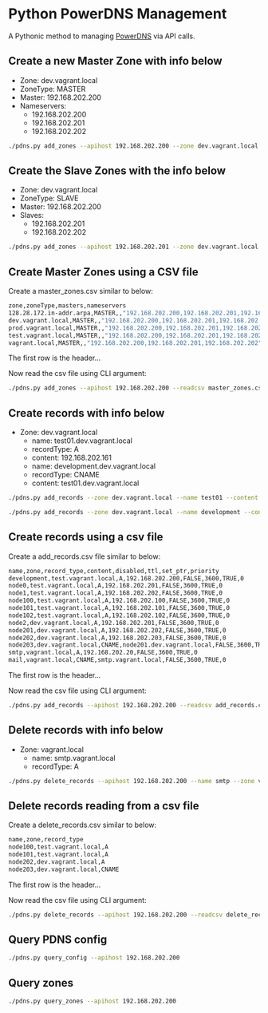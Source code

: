 # Python PowerDNS Management

A Pythonic method to managing [PowerDNS](http://www.powerdns.com) via API calls.

## Create a new Master Zone with info below

- Zone: dev.vagrant.local
- ZoneType: MASTER
- Master: 192.168.202.200
- Nameservers:
  - 192.168.202.200
  - 192.168.202.201
  - 192.168.202.202

```bash
./pdns.py add_zones --apihost 192.168.202.200 --zone dev.vagrant.local --zoneType MASTER --nameservers 192.168.202.200,192.168.202.201,192.168.202.202
```

## Create the Slave Zones with the info below

- Zone: dev.vagrant.local
- ZoneType: SLAVE
- Master: 192.168.202.200
- Slaves:
  - 192.168.202.201
  - 192.168.202.202

```bash
./pdns.py add_zones --apihost 192.168.202.201 --zone dev.vagrant.local --zoneType SLAVE --masters 192.168.202.200
```

## Create Master Zones using a CSV file

Create a master_zones.csv similar to below:

```bash
zone,zoneType,masters,nameservers
128.28.172.in-addr.arpa,MASTER,,"192.168.202.200,192.168.202.201,192.168.202.202"
dev.vagrant.local,MASTER,,"192.168.202.200,192.168.202.201,192.168.202.202"
prod.vagrant.local,MASTER,,"192.168.202.200,192.168.202.201,192.168.202.202"
test.vagrant.local,MASTER,,"192.168.202.200,192.168.202.201,192.168.202.202"
vagrant.local,MASTER,,"192.168.202.200,192.168.202.201,192.168.202.202"
```

The first row is the header...

Now read the csv file using CLI argument:

```bash
./pdns.py add_zones --apihost 192.168.202.200 --readcsv master_zones.csv
```

## Create records with info below

- Zone: dev.vagrant.local
  - name: test01.dev.vagrant.local
  - recordType: A
  - content: 192.168.202.161
  - name: development.dev.vagrant.local
  - recordType: CNAME
  - content: test01.dev.vagrant.local

```bash
./pdns.py add_records --zone dev.vagrant.local --name test01 --content 192.168.202.161 --recordType A
```

```bash
./pdns.py add_records --zone dev.vagrant.local --name development --content test01.dev.vagrant.local --recordType CNAME
```

## Create records using a csv file

Create a add_records.csv file similar to below:

```bash
name,zone,record_type,content,disabled,ttl,set_ptr,priority
development,test.vagrant.local,A,192.168.202.200,FALSE,3600,TRUE,0
node0,test.vagrant.local,A,192.168.202.201,FALSE,3600,TRUE,0
node1,test.vagrant.local,A,192.168.202.202,FALSE,3600,TRUE,0
node100,test.vagrant.local,A,192.168.202.100,FALSE,3600,TRUE,0
node101,test.vagrant.local,A,192.168.202.101,FALSE,3600,TRUE,0
node102,test.vagrant.local,A,192.168.202.102,FALSE,3600,TRUE,0
node2,dev.vagrant.local,A,192.168.202.201,FALSE,3600,TRUE,0
node201,dev.vagrant.local,A,192.168.202.202,FALSE,3600,TRUE,0
node202,dev.vagrant.local,A,192.168.202.203,FALSE,3600,TRUE,0
node203,dev.vagrant.local,CNAME,node201.dev.vagrant.local,FALSE,3600,TRUE,0
smtp,vagrant.local,A,192.168.202.20,FALSE,3600,TRUE,0
mail,vagrant.local,CNAME,smtp.vagrant.local,FALSE,3600,TRUE,0
```

The first row is the header...

Now read the csv file using CLI argument:

```bash
./pdns.py add_records --apihost 192.168.202.200 --readcsv add_records.csv
```

## Delete records with info below

- Zone: vagrant.local
  - name: smtp.vagrant.local
  - recordType: A

```bash
./pdns.py delete_records --apihost 192.168.202.200 --name smtp --zone vagrant.local --recordType A
```

## Delete records reading from a csv file

Create a delete_records.csv similar to below:

```bash
name,zone,record_type
node100,test.vagrant.local,A
node101,test.vagrant.local,A
node202,dev.vagrant.local,A
node203,dev.vagrant.local,CNAME
```

The first row is the header...

Now read the csv file using CLI argument:

```bash
./pdns.py delete_records --apihost 192.168.202.200 --readcsv delete_records.csv
```

## Query PDNS config

```bash
./pdns.py query_config --apihost 192.168.202.200
```

## Query zones

```bash
./pdns.py query_zones --apihost 192.168.202.200
```
